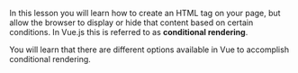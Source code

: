 In this lesson you will learn how to create an HTML tag on your page, but allow the browser to display or hide that content based on certain conditions. In Vue.js this is referred to as **conditional rendering**.

You will learn that there are different options available in Vue to accomplish conditional rendering.